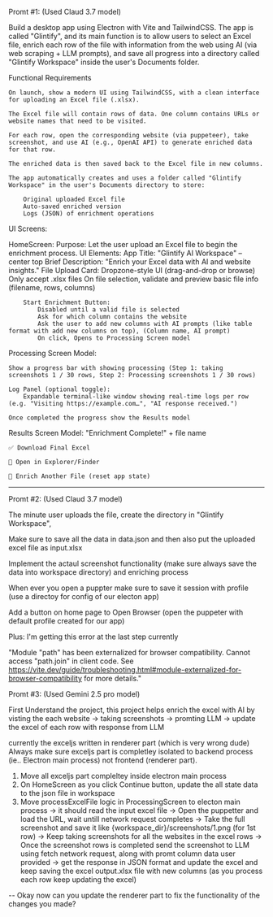 Promt #1: (Used Claud 3.7 model)

Build a desktop app using Electron with Vite and TailwindCSS. The app is called "Glintify", and its main function is to allow users to select an Excel file, enrich each row of the file with information from the web using AI (via web scraping + LLM prompts), and save all progress into a directory called "Glintify Workspace" inside the user's Documents folder.


Functional Requirements

    On launch, show a modern UI using TailwindCSS, with a clean interface for uploading an Excel file (.xlsx).

    The Excel file will contain rows of data. One column contains URLs or website names that need to be visited.

    For each row, open the corresponding website (via puppeteer), take screenshot, and use AI (e.g., OpenAI API) to generate enriched data for that row.

    The enriched data is then saved back to the Excel file in new columns.

    The app automatically creates and uses a folder called "Glintify Workspace" in the user's Documents directory to store:

        Original uploaded Excel file
        Auto-saved enriched version
        Logs (JSON) of enrichment operations

UI Screens:

HomeScreen:
    Purpose: Let the user upload an Excel file to begin the enrichment process.
    UI Elements:
        App Title: "Glintify AI Workspace" – center top
        Brief Description: "Enrich your Excel data with AI and website insights."
        File Upload Card:
            Dropzone-style UI (drag-and-drop or browse)
            Only accept .xlsx files
            On file selection, validate and preview basic file info (filename, rows, columns)
        
        Start Enrichment Button:
            Disabled until a valid file is selected
            Ask for which column contains the website
            Ask the user to add new columns with AI prompts (like table format with add new columns on top), (Column name, AI prompt)
            On click, Opens to Processing Screen model

Processing Screen Model:

    Show a progress bar with showing processing (Step 1: taking screenshots 1 / 30 rows, Step 2: Processing screenshots 1 / 30 rows)

    Log Panel (optional toggle):
        Expandable terminal-like window showing real-time logs per row (e.g. "Visiting https://example.com…", "AI response received.")

    Once completed the progress show the Results model

Results Screen Model:
    "Enrichment Complete!" + file name

    ✅ Download Final Excel

    📁 Open in Explorer/Finder

    🔁 Enrich Another File (reset app state)


--------------------------

Promt #2: (Used Claud 3.7 model)

The minute user uploads the file, create the directory in "Glintify Workspace",

Make sure to save all the data in data.json and then also put the uploaded excel file as input.xlsx

Implement the actaul screenshot functionality (make sure always save the data into workspace directory) and enriching process

When ever you open a puppter make sure to save it session with profile (use a directoy for config of our electon app)

Add a button on home page to Open Browser (open the puppeter with default profile created for our app)

Plus: I'm getting this error at the last step currently

"Module "path" has been externalized for browser compatibility. Cannot access "path.join" in client code. See https://vite.dev/guide/troubleshooting.html#module-externalized-for-browser-compatibility for more details."


Promt #3: (Used Gemini 2.5 pro model)

First Understand the project, this project helps enrich the excel with AI by visting the each website -> taking screenshots -> promting LLM -> update the excel of each row with response from LLM

currently the exceljs written in renderer part (which is very wrong dude)
Always make sure exceljs part is completley isolated to backend process (ie.. Electron main process) not frontend (renderer part).

1. Move all exceljs part compleltey inside electron main process
2. On HomeScreen as you click Continue button, update the all state data to the json file in workspace
3. Move processExcelFile logic in ProcessingScreen to electon main process
-> it should read the input excel file
-> Open the puppetter and load the URL, wait untill network request completes
-> Take the full screenshot and save it like {workspace_dir}/screenshots/1.png (for 1st row)
-> Keep taking screenshots for all the websites in the excel rows
-> Once the screenshot rows is completed send the screenshot to LLM using fetch network request, along with promt column data user provided
-> get the response in JSON format and update the excel and keep saving the excel output.xlsx file with new columns (as you process each row keep updating the excel)

--
Okay now can you update the renderer part to fix the functionality of the changes you made?
